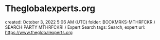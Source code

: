 # Theglobalexperts.org

created: October 3, 2022 5:06 AM (UTC)
folder: BOOKMRKS-MTHRFCKR / SEARCH PARTY MTHRFCKR! / Expert Search
tags: Search, expert
url: https://www.theglobalexperts.org